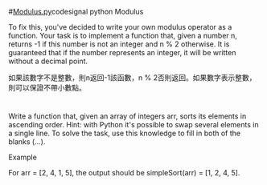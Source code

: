 #[Modulus.py](https://github.com/qsceszwdvrdx/hello/blob/master/codesignal/python/Modulus.py)codesignal python Modulus

To fix this, you've decided to write your own modulus operator as a function. 
Your task is to implement a function that, given a number n, returns -1 if this number is not an integer and n % 2 otherwise.
It is guaranteed that if the number represents an integer, it will be written without a decimal point.

如果該數字不是整數，則n返回-1該函數，n % 2否則返回。如果數字表示整數，則可以保證不帶小數點。

#
Write a function that, given an array of integers arr, sorts its elements in ascending order.
Hint: with Python it's possible to swap several elements in a single line. To solve the task, use this knowledge to fill in both of the blanks (...).

Example

For arr = [2, 4, 1, 5], the output should be
simpleSort(arr) = [1, 2, 4, 5].
